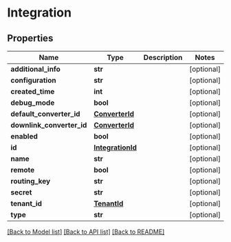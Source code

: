 # Integration

## Properties
Name | Type | Description | Notes
------------ | ------------- | ------------- | -------------
**additional_info** | **str** |  | [optional] 
**configuration** | **str** |  | [optional] 
**created_time** | **int** |  | [optional] 
**debug_mode** | **bool** |  | [optional] 
**default_converter_id** | [**ConverterId**](ConverterId.md) |  | [optional] 
**downlink_converter_id** | [**ConverterId**](ConverterId.md) |  | [optional] 
**enabled** | **bool** |  | [optional] 
**id** | [**IntegrationId**](IntegrationId.md) |  | [optional] 
**name** | **str** |  | [optional] 
**remote** | **bool** |  | [optional] 
**routing_key** | **str** |  | [optional] 
**secret** | **str** |  | [optional] 
**tenant_id** | [**TenantId**](TenantId.md) |  | [optional] 
**type** | **str** |  | [optional] 

[[Back to Model list]](../README.md#documentation-for-models) [[Back to API list]](../README.md#documentation-for-api-endpoints) [[Back to README]](../README.md)

